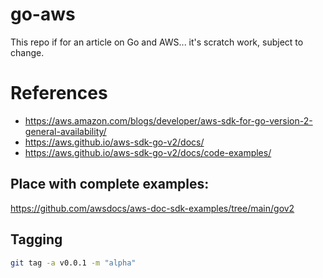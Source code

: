 # go-aws

This repo if for an article on Go and AWS... it's scratch work, subject to change.

# References
- https://aws.amazon.com/blogs/developer/aws-sdk-for-go-version-2-general-availability/
- https://aws.github.io/aws-sdk-go-v2/docs/
- https://aws.github.io/aws-sdk-go-v2/docs/code-examples/

## Place with complete examples:

https://github.com/awsdocs/aws-doc-sdk-examples/tree/main/gov2


## Tagging

```bash
git tag -a v0.0.1 -m "alpha"